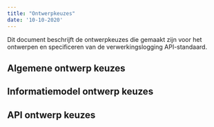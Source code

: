 ```yaml
---
title: "Ontwerpkeuzes"
date: '10-10-2020'
---
```


Dit document beschrijft de ontwerpkeuzes die gemaakt zijn voor het ontwerpen en specificeren van de verwerkingslogging API-standaard.

## Algemene ontwerp keuzes

## Informatiemodel ontwerp keuzes

## API ontwerp keuzes

